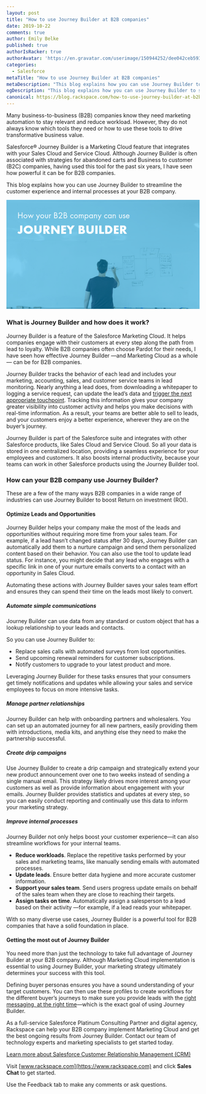 ```yaml
---
layout: post
title: "How to use Journey Builder at B2B companies"
date: 2019-10-22
comments: true
author: Emily Belke
published: true
authorIsRacker: true
authorAvatar: 'https://en.gravatar.com/userimage/150944252/dee042ceb59361e378fa53fde9694600'
categories:
  - Salesforce
metaTitle: "How to use Journey Builder at B2B companies"
metaDescription: "This blog explains how you can use Journey Builder to streamline the customer experience and internal processes at your B2B company."
ogDescription: "This blog explains how you can use Journey Builder to streamline the customer experience and internal processes at your B2B company."
canonical: https://blog.rackspace.com/how-to-use-journey-builder-at-b2b-companies/
---
```

Many business-to-business (B2B) companies know they need marketing automation
to stay relevant and reduce workload. However, they do not always know which
tools they need or how to use these tools to drive transformative business value.

Salesforce&reg; Journey Builder is a Marketing Cloud feature that integrates
with your Sales Cloud and Service Cloud. Although Journey Builder is often
associated with strategies for abandoned carts and Business to customer (B2C)
companies, having used this tool for the past six years, I have seen how powerful
it can be for B2B companies.

This blog explains how you can use Journey Builder to streamline the customer
experience and internal processes at your B2B company.

<!--more-->
![](Picture1.png)

### What is Journey Builder and how does it work?

Journey Builder is a feature of the Salesforce Marketing Cloud. It helps
companies engage with their customers at every step along the path from lead to
loyalty. While B2B companies often choose Pardot for their needs, I have seen
how effective Journey Builder &mdash;and Marketing Cloud as a whole&mdash; can
be for B2B companies.

Journey Builder tracks the behavior of each lead and includes your marketing,
accounting, sales, and customer service teams in lead monitoring. Nearly
anything a lead does, from downloading a whitepaper to logging a service request,
can update the lead’s data and
[trigger the next appropriate touchpoint](https://searchcustomerexperience.techtarget.com/definition/Salesforce-Journey-Builder).
Tracking this information gives your company greater visibility into customer
activity and helps you make decisions with real-time information. As a result,
your teams are better able to sell to leads, and your customers enjoy a better
experience, wherever they are on the buyer’s journey.

Journey Builder is part of the Salesforce suite and integrates with other
Salesforce products, like Sales Cloud and Service Cloud. So all your data is
stored in one centralized location, providing a seamless experience for your
employees and customers. It also boosts internal productivity, because your
teams can work in other Salesforce products using the Journey Builder tool.

### How can your B2B company use Journey Builder?

These are a few of the many ways B2B companies in a wide range of industries
can use Journey Builder to boost Return on investment (ROI).

#### Optimize Leads and Opportunities

Journey Builder helps your company make the most of the leads and opportunities
without requiring more time from your sales team. For example, if a lead hasn’t
changed status after 30 days, Journey Builder can automatically add them to a
nurture campaign and send them personalized content based on their behavior.
You can also use the tool to update lead status. For instance, you might decide
that any lead who engages with a specific link in one of your nurture emails
converts to a contact with an opportunity in Sales Cloud.

Automating these actions with Journey Builder saves your sales team effort and
ensures they can spend their time on the leads most likely to convert.

##### Automate simple communications

Journey Builder can use data from any standard or custom object that has a
lookup relationship to your leads and contacts.

So you can use Journey Builder to:

- Replace sales calls with automated surveys from lost opportunities.
- Send upcoming renewal reminders for customer subscriptions.
- Notify customers to upgrade to your latest product and more.

Leveraging Journey Builder for these tasks ensures that your consumers get
timely notifications and updates while allowing your sales and service employees
to focus on more intensive tasks.

##### Manage partner relationships

Journey Builder can help with onboarding partners and wholesalers. You can set
up an automated journey for all new partners, easily providing them with
introductions, media kits, and anything else they need to make the partnership
successful.


##### Create drip campaigns

Use Journey Builder to create a drip campaign and strategically extend your new
product announcement over one to two weeks instead of sending a single manual
email. This strategy likely drives more interest among your customers as well
as provide information about engagement with your emails. Journey Builder
provides statistics and updates at every step, so you can easily conduct
reporting and continually use this data to inform your marketing strategy.

##### Improve internal processes

Journey Builder not only helps boost your customer experience&mdash;it can also
streamline workflows for your internal teams.

- **Reduce workloads**. Replace the repetitive tasks performed by your sales and
  marketing teams, like manually sending emails with automated processes.
- **Update leads**. Ensure better data hygiene and more accurate customer information.
- **Support your sales team**. Send users progress update emails on behalf of
  the sales team when they are close to reaching their targets.
- **Assign tasks on time**. Automatically assign a salesperson to a lead based
  on their activity &mdash;for example, if a lead reads your whitepaper.

With so many diverse use cases, Journey Builder is a powerful tool for B2B
companies that have a solid foundation in place.

#### Getting the most out of Journey Builder

You need more than just the technology to take full advantage of Journey Builder
at your B2B company. Although Marketing Cloud implementation is essential to
using Journey Builder, your marketing strategy ultimately determines your
success with this tool.

Defining buyer personas ensures you have a sound understanding of your target
customers. You can then use these profiles to create workflows for the different
buyer’s journeys to make sure you provide leads with the
[right messaging, at the right time](https://www.martechadvisor.com/articles/marketing-automation-2/marketing-automation-b2b-best-practices/)&mdash;which
is the exact goal of using Journey Builder.

As a full-service Salesforce Platinum Consulting Partner and digital agency,
Rackspace can help your B2B company implement Marketing Cloud and get the best
ongoing results from Journey Builder. Contact our team of technology experts and
marketing specialists to get started today.

<a class="cta red" id="cta" href="https://www.rackspace.com/salesforce">Learn more about Salesforce Customer Relationship Management (CRM)</a>

Visit [www.rackspace.com](https://www.rackspace.com) and click **Sales Chat**
to get started.

Use the Feedback tab to make any comments or ask questions.
